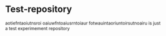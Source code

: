 # Test-repository
aotiefntaoiutnsroi
oaiuwfntoaiusrntoiaur
fotwauintaoriuntoirsutnoairu
is just a test experimement repository

